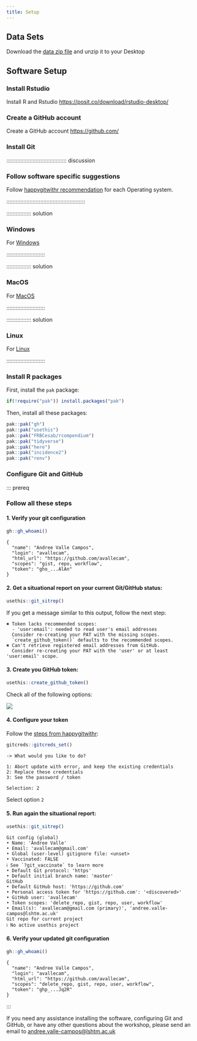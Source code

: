 ```yaml
---
title: Setup
---
```


## Data Sets

<!--
FIXME: place any data you want learners to use in `episodes/data` and then use
       a relative link ( [data zip file](data/lesson-data.zip) ) to provide a
       link to it, replacing the example.com link.
-->
Download the [data zip file](https://github.com/reconhub/learn/raw/master/static/data/linelist_20140701.xlsx) and unzip it to your Desktop

## Software Setup

### Install Rstudio

Install R and Rstudio <https://posit.co/download/rstudio-desktop/>

### Create a GitHub account

Create a GitHub account <https://github.com/>

### Install Git

::::::::::::::::::::::::::::::::::::::: discussion

### Follow software specific suggestions

Follow [happygitwithr recommendation](https://happygitwithr.com/install-git.html) for each Operating system.


:::::::::::::::::::::::::::::::::::::::::::::::::::

:::::::::::::::: solution

### Windows

For [Windows](https://happygitwithr.com/install-git.html#install-git-windows)

:::::::::::::::::::::::::

:::::::::::::::: solution

### MacOS

For [MacOS](https://happygitwithr.com/install-git.html#macos)

:::::::::::::::::::::::::


:::::::::::::::: solution

### Linux

For [Linux](https://happygitwithr.com/install-git.html#linux)

:::::::::::::::::::::::::

### Install R packages

First, install the `pak` package:

```r
if(!require("pak")) install.packages("pak")
```

Then, install all these packages:

```r
pak::pak("gh")
pak::pak("usethis")
pak::pak("FRBCesab/rcompendium")
pak::pak("tidyverse")
pak::pak("here")
pak::pak("incidence2")
pak::pak("renv")
```

### Configure Git and GitHub

::: prereq

### Follow all these steps

#### 1. Verify your git configuration

```r
gh::gh_whoami()
```

```output
{
  "name": "Andree Valle Campos",
  "login": "avallecam",
  "html_url": "https://github.com/avallecam",
  "scopes": "gist, repo, workflow",
  "token": "gho_...AlAn"
}

```

#### 2. Get a situational report on your current Git/GitHub status:

```r
usethis::git_sitrep()
```

If you get a message similar to this output, follow the next step:

```error
✖ Token lacks recommended scopes:
  - 'user:email': needed to read user's email addresses
  Consider re-creating your PAT with the missing scopes.
  `create_github_token()` defaults to the recommended scopes.
✖ Can't retrieve registered email addresses from GitHub.
  Consider re-creating your PAT with the 'user' or at least 'user:email' scope.
```

#### 3. Create you GitHub token:

```r
usethis::create_github_token()
```

Check all of the following options:

![](../episodes/fig/git-token.png)

#### 4. Configure your token

Follow the [steps from happygitwithr](https://happygitwithr.com/https-pat.html):

```r
gitcreds::gitcreds_set()
```

```output
-> What would you like to do? 

1: Abort update with error, and keep the existing credentials
2: Replace these credentials
3: See the password / token

Selection: 2

```

Select option `2`

#### 5. Run again the situational report:

```r
usethis::git_sitrep()
```

```output
Git config (global)
• Name: 'Andree Valle'
• Email: 'avallecam@gmail.com'
• Global (user-level) gitignore file: <unset>
• Vaccinated: FALSE
ℹ See `?git_vaccinate` to learn more
• Default Git protocol: 'https'
• Default initial branch name: 'master'
GitHub
• Default GitHub host: 'https://github.com'
• Personal access token for 'https://github.com': '<discovered>'
• GitHub user: 'avallecam'
• Token scopes: 'delete_repo, gist, repo, user, workflow'
• Email(s): 'avallecam@gmail.com (primary)', 'andree.valle-campos@lshtm.ac.uk'
Git repo for current project
ℹ No active usethis project
```

#### 6. Verify your updated git configuration

```r
gh::gh_whoami()
```

```output
{
  "name": "Andree Valle Campos",
  "login": "avallecam",
  "html_url": "https://github.com/avallecam",
  "scopes": "delete_repo, gist, repo, user, workflow",
  "token": "ghp_...Jq2R"
}

```

:::

If you need any assistance installing the software, configuring Git and GitHub, or have any other questions about the workshop, please send an email to <andree.valle-campos@lshtm.ac.uk>

